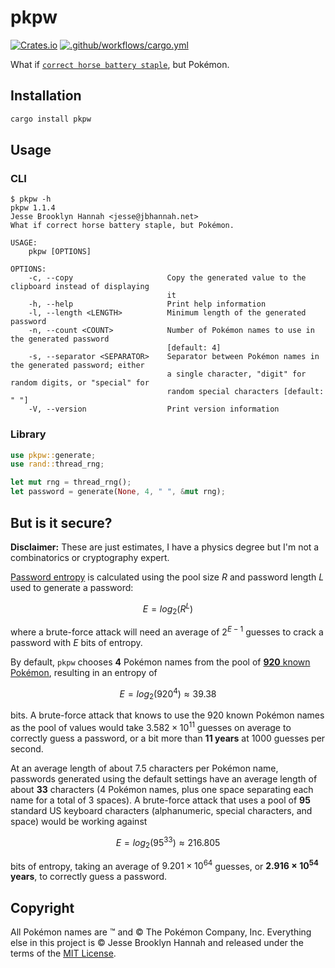 # pkpw

[![Crates.io](https://img.shields.io/crates/v/pkpw)](https://crates.io/crates/pkpw)
[![.github/workflows/cargo.yml](https://github.com/jbhannah/pkpw/actions/workflows/cargo.yml/badge.svg)](https://github.com/jbhannah/pkpw/actions/workflows/cargo.yml)

What if [`correct horse battery staple`][xkcd], but Pokémon.

## Installation

```sh
cargo install pkpw
```

## Usage

### CLI

```console
$ pkpw -h
pkpw 1.1.4
Jesse Brooklyn Hannah <jesse@jbhannah.net>
What if correct horse battery staple, but Pokémon.

USAGE:
    pkpw [OPTIONS]

OPTIONS:
    -c, --copy                     Copy the generated value to the clipboard instead of displaying
                                   it
    -h, --help                     Print help information
    -l, --length <LENGTH>          Minimum length of the generated password
    -n, --count <COUNT>            Number of Pokémon names to use in the generated password
                                   [default: 4]
    -s, --separator <SEPARATOR>    Separator between Pokémon names in the generated password; either
                                   a single character, "digit" for random digits, or "special" for
                                   random special characters [default: " "]
    -V, --version                  Print version information
```

### Library

```rust
use pkpw::generate;
use rand::thread_rng;

let mut rng = thread_rng();
let password = generate(None, 4, " ", &mut rng);
```

## But is it secure?

**Disclaimer:** These are just estimates, I have a physics degree but I'm not
a combinatorics or cryptography expert.

[Password entropy][] is calculated using the pool size $R$ and password length
$L$ used to generate a password:

$$
E = log_2(R^L)
$$

where a brute-force attack will need an average of $2^{E-1}$ guesses to
crack a password with $E$ bits of entropy.

By default, `pkpw` chooses **4** Pokémon names from the pool of [**920** known
Pokémon][names], resulting in an entropy of

$$
E = log_2(920^4) \approx 39.38
$$

bits. A brute-force attack that knows to use the 920 known Pokémon names as
the pool of values would take $3.582 \times 10^{11}$ guesses on average to
correctly guess a password, or a bit more than **11 years** at 1000 guesses
per second.

At an average length of about 7.5 characters per Pokémon name, passwords
generated using the default settings have an average length of about **33**
characters (4 Pokémon names, plus one space separating each name for a total
of 3 spaces). A brute-force attack that uses a pool of **95** standard US
keyboard characters (alphanumeric, special characters, and space) would be
working against

$$
E = log_2(95^{33}) \approx 216.805
$$

bits of entropy, taking an average of $9.201 \times 10^{64}$ guesses, or
**$2.916 \times 10^{54}$ years**, to correctly guess a password.

## Copyright

All Pokémon names are ™ and © The Pokémon Company, Inc. Everything else in
this project is © Jesse Brooklyn Hannah and released under the terms of the
[MIT License][].

[xkcd]: https://xkcd.com/936/
[password entropy]: https://www.omnicalculator.com/other/password-entropy
[names]: https://github.com/jbhannah/pkpw/blob/trunk/src/pokemon/pokemon.txt
[mit license]: https://github.com/jbhannah/pkpw/blob/trunk/LICENSE
